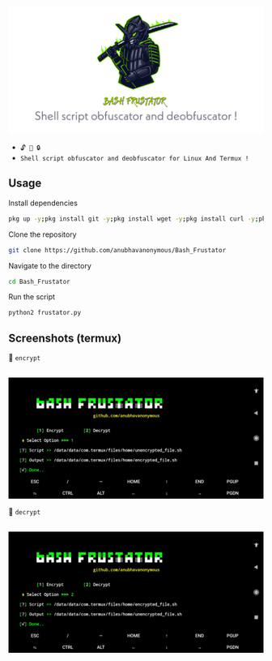 
<img src="logo.jpg"><br>


* `🔓 🔐 🔒`<br />
* `Shell script obfuscator and deobfuscator for Linux And Termux !`

## Usage
Install dependencies
```bash
pkg up -y;pkg install git -y;pkg install wget -y;pkg install curl -y;pkg install openssl -y;pkg install python2 -y;pip2 install requests;pip2 install mechanize;pip2 install bs4;pip2 install uncompyle6;npm install -g bash-obfuscate
```
Clone the repository
```bash
git clone https://github.com/anubhavanonymous/Bash_Frustator
```
Navigate to the directory
```bash
cd Bash_Frustator
```
Run the script
```bash
python2 frustator.py
```
## Screenshots (termux)
🎋 `encrypt`

<br>
<img src="IMG_20210603_190203.jpg"><br>

🎋 `decrypt`

<br>
<img src="IMG_20210603_190222.jpg"><br>

